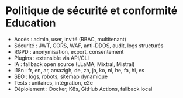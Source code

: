 # Politique de sécurité et conformité Education

- Accès : admin, user, invité (RBAC, multitenant)
- Sécurité : JWT, CORS, WAF, anti-DDOS, audit, logs structurés
- RGPD : anonymisation, export, consentement
- Plugins : extensible via API/CLI
- IA : fallback open source (LLaMA, Mixtral, Mistral)
- I18n : fr, en, ar, amazigh, de, zh, ja, ko, nl, he, fa, hi, es
- SEO : logs, robots, sitemap dynamique
- Tests : unitaires, intégration, e2e
- Déploiement : Docker, K8s, GitHub Actions, fallback local

